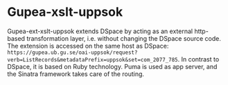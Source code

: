# Gupea-xslt-uppsok

Gupea-ext-xslt-uppsok extends DSpace by acting as an external http-based transformation layer, i.e. without changing the DSpace source code. The extension is accessed on the same host as DSpace: `https://gupea.ub.gu.se/oai-uppsok/request?verb=ListRecords&metadataPrefix=uppsok&set=com_2077_785`. In contrast to DSpace, it is based on Ruby technology. Puma is used as app server, and the Sinatra framework takes care of the routing.
